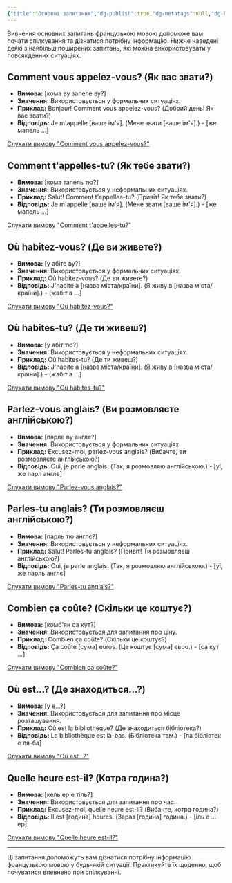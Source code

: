 ```yaml
---
{"title":"Основні запитання","dg-publish":true,"dg-metatags":null,"dg-home":null,"permalink":"/osnovi-movi/osnovni-zapitannya/","dgPassFrontmatter":true,"noteIcon":""}
---
```



Вивчення основних запитань французькою мовою допоможе вам почати спілкування та дізнатися потрібну інформацію. Нижче наведені деякі з найбільш поширених запитань, які можна використовувати у повсякденних ситуаціях.

## Comment vous appelez-vous? (Як вас звати?)
- **Вимова:** [кома ву запеле ву?]
- **Значення:** Використовується у формальних ситуаціях.
- **Приклад:** Bonjour! Comment vous appelez-vous? (Добрий день! Як вас звати?)
- **Відповідь:** Je m'appelle [ваше ім'я]. (Мене звати [ваше ім'я].) - [же мапель ...]

[Слухати вимову "Comment vous appelez-vous?"](https://www.forvo.com/word/comment_vous_appelez-vous/)

## Comment t'appelles-tu? (Як тебе звати?)
- **Вимова:** [кома тапель тю?]
- **Значення:** Використовується у неформальних ситуаціях.
- **Приклад:** Salut! Comment t'appelles-tu? (Привіт! Як тебе звати?)
- **Відповідь:** Je m'appelle [ваше ім'я]. (Мене звати [ваше ім'я].) - [же мапель ...]

[Слухати вимову "Comment t'appelles-tu?"](https://www.forvo.com/word/comment_t'appelles-tu/)

## Où habitez-vous? (Де ви живете?)
- **Вимова:** [у абіте ву?]
- **Значення:** Використовується у формальних ситуаціях.
- **Приклад:** Où habitez-vous? (Де ви живете?)
- **Відповідь:** J'habite à [назва міста/країни]. (Я живу в [назва міста/країни].) - [жабіт а ...]

[Слухати вимову "Où habitez-vous?"](https://www.forvo.com/word/où_habitez-vous/)

## Où habites-tu? (Де ти живеш?)
- **Вимова:** [у абіт тю?]
- **Значення:** Використовується у неформальних ситуаціях.
- **Приклад:** Où habites-tu? (Де ти живеш?)
- **Відповідь:** J'habite à [назва міста/країни]. (Я живу в [назва міста/країни].) - [жабіт а ...]

[Слухати вимову "Où habites-tu?"](https://www.forvo.com/word/où_habites-tu/)

## Parlez-vous anglais? (Ви розмовляєте англійською?)
- **Вимова:** [парле ву англє?]
- **Значення:** Використовується у формальних ситуаціях.
- **Приклад:** Excusez-moi, parlez-vous anglais? (Вибачте, ви розмовляєте англійською?)
- **Відповідь:** Oui, je parle anglais. (Так, я розмовляю англійською.) - [уї, же парл англє]

[Слухати вимову "Parlez-vous anglais?"](https://www.forvo.com/word/parlez-vous_anglais/)

## Parles-tu anglais? (Ти розмовляєш англійською?)
- **Вимова:** [парль тю англє?]
- **Значення:** Використовується у неформальних ситуаціях.
- **Приклад:** Salut! Parles-tu anglais? (Привіт! Ти розмовляєш англійською?)
- **Відповідь:** Oui, je parle anglais. (Так, я розмовляю англійською.) - [уї, же парль англє]

[Слухати вимову "Parles-tu anglais?"](https://www.forvo.com/word/parles-tu_anglais/)

## Combien ça coûte? (Скільки це коштує?)
- **Вимова:** [комб'ян са кут?]
- **Значення:** Використовується для запитання про ціну.
- **Приклад:** Combien ça coûte? (Скільки це коштує?)
- **Відповідь:** Ça coûte [сума] euros. (Це коштує [сума] євро.) - [са кут ...]

[Слухати вимову "Combien ça coûte?"](https://www.forvo.com/word/combien_ça_coûte/)

## Où est...? (Де знаходиться...?)
- **Вимова:** [у е...?]
- **Значення:** Використовується для запитання про місце розташування.
- **Приклад:** Où est la bibliothèque? (Де знаходиться бібліотека?)
- **Відповідь:** La bibliothèque est là-bas. (Бібліотека там.) - [ла бібліотек е ля-ба]

[Слухати вимову "Où est...?"](https://www.forvo.com/word/où_est/)

## Quelle heure est-il? (Котра година?)
- **Вимова:** [кель ер е тіль?]
- **Значення:** Використовується для запитання про час.
- **Приклад:** Excusez-moi, quelle heure est-il? (Вибачте, котра година?)
- **Відповідь:** Il est [година] heures. (Зараз [година] година.) - [іль е ... ер]

[Слухати вимову "Quelle heure est-il?"](https://www.forvo.com/word/quelle_heure_est-il/)

---

Ці запитання допоможуть вам дізнатися потрібну інформацію французькою мовою у будь-якій ситуації. Практикуйте їх щоденно, щоб почуватися впевнено при спілкуванні.